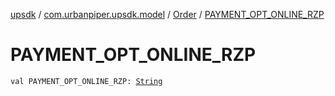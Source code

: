[upsdk](../../index.md) / [com.urbanpiper.upsdk.model](../index.md) / [Order](index.md) / [PAYMENT_OPT_ONLINE_RZP](./-p-a-y-m-e-n-t_-o-p-t_-o-n-l-i-n-e_-r-z-p.md)

# PAYMENT_OPT_ONLINE_RZP

`val PAYMENT_OPT_ONLINE_RZP: `[`String`](https://kotlinlang.org/api/latest/jvm/stdlib/kotlin/-string/index.html)